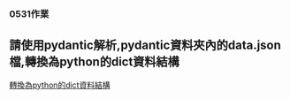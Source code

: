 ### 0531作業
## 請使用pydantic解析,pydantic資料夾內的data.json檔,轉換為python的dict資料結構

[轉換為python的dict資料結構](./issue164.ipynb)